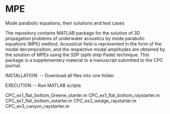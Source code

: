 # MPE
Mode parabolic equations, their solutions and test cases

The repository contains MATLAB package for the solution of 3D propagation problems of underwater acoustics by mode parabolic equations (MPE) method. Acoustical field is represented in the form of the modal decomposition, and the respective modal amplitudes are obtained by the solution of MPEs using the SSP (split-step Pade) technique. This package is a supplementary material to a manuscript submitted to the CPC journal. 

INSTALLATION:
-- Download all files into one folder.

EXECUTION
-- Run MATLAB scripts

CPC_ex1_flat_bottom_Greene_starter.m
CPC_ex1_flat_bottom_raystarter.m
CPC_ex1_flat_bottom_sstarter.m
CPC_ex2_wedge_raystarter.m
CPC_ex3_canyon_raystarter.m
